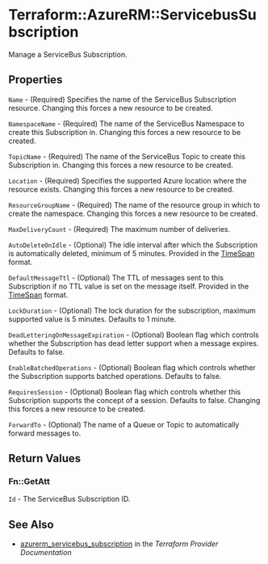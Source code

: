 # Terraform::AzureRM::ServicebusSubscription

Manage a ServiceBus Subscription.

## Properties

`Name` - (Required) Specifies the name of the ServiceBus Subscription resource. Changing this forces a new resource to be created.

`NamespaceName` - (Required) The name of the ServiceBus Namespace to create this Subscription in. Changing this forces a new resource to be created.

`TopicName` - (Required) The name of the ServiceBus Topic to create this Subscription in. Changing this forces a new resource to be created.

`Location` - (Required) Specifies the supported Azure location where the resource exists. Changing this forces a new resource to be created.

`ResourceGroupName` - (Required) The name of the resource group in which to create the namespace. Changing this forces a new resource to be created.

`MaxDeliveryCount` - (Required) The maximum number of deliveries.

`AutoDeleteOnIdle` - (Optional) The idle interval after which the Subscription is automatically deleted, minimum of 5 minutes. Provided in the [TimeSpan](#timespan-format) format.

`DefaultMessageTtl` - (Optional) The TTL of messages sent to this Subscription if no TTL value is set on the message itself. Provided in the [TimeSpan](#timespan-format) format.

`LockDuration` - (Optional) The lock duration for the subscription, maximum supported value is 5 minutes. Defaults to 1 minute.

`DeadLetteringOnMessageExpiration` - (Optional) Boolean flag which controls whether the Subscription has dead letter support when a message expires. Defaults to false.

`EnableBatchedOperations` - (Optional) Boolean flag which controls whether the Subscription supports batched operations. Defaults to false.

`RequiresSession` - (Optional) Boolean flag which controls whether this Subscription supports the concept of a session. Defaults to false. Changing this forces a new resource to be created.

`ForwardTo` - (Optional) The name of a Queue or Topic to automatically forward messages to.


## Return Values

### Fn::GetAtt

`Id` - The ServiceBus Subscription ID.

## See Also

* [azurerm_servicebus_subscription](https://www.terraform.io/docs/providers/azurerm/r/servicebus_subscription.html) in the _Terraform Provider Documentation_